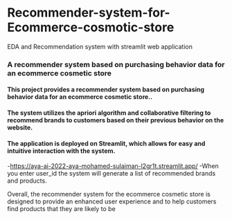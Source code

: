 # Recommender-system-for-Ecommerce-cosmotic-store

EDA and Recommendation system with streamlit web application
### A  recommender system based on purchasing behavior data for an ecommerce cosmetic store
####  This project provides a recommender system based on purchasing behavior data for an ecommerce cosmetic store..

#### The system utilizes the apriori algorithm and collaborative filtering to recommend brands to customers based on their previous behavior on the website. 
#### The application is deployed on Streamlit, which allows for easy and intuitive interaction with the system. 
-https://aya-ai-2022-aya-mohamed-sulaiman-l2gr1t.streamlit.app/
-When you enter user_id  the system will generate a list of recommended brands and products.

Overall, the recommender system for the ecommerce cosmetic store is designed to provide an enhanced user experience and to help customers find products that they are likely to be 


